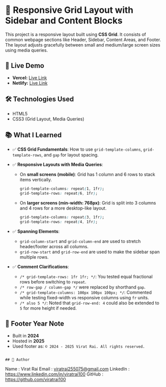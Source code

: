 # 🧱 Responsive Grid Layout with Sidebar and Content Blocks

This project is a responsive layout built using **CSS Grid**. It consists of common webpage sections like Header, Sidebar, Content Areas, and Footer. The layout adjusts gracefully between small and medium/large screen sizes using media queries.

## 🚀 Live Demo

- **Vercel:** [Live Link](https://css-grid-project-by-viratrai.vercel.app/)
- **Netlify:** [Live Link](https://css-grid-project-by-viratrai.netlify.app/)

## 🛠️ Technologies Used

- HTML5
- CSS3 (Grid Layout, Media Queries)

## 📚 What I Learned

- ✅ **CSS Grid Fundamentals**: How to use `grid-template-columns`, `grid-template-rows`, and `gap` for layout spacing.
  
- ✅ **Responsive Layouts with Media Queries**:
  - On **small screens (mobile)**: Grid has 1 column and 6 rows to stack items vertically.
    ```css
    grid-template-columns: repeat(1, 1fr);
    grid-template-rows: repeat(6, 1fr);
    ```
  - On **larger screens (min-width: 768px)**: Grid is split into 3 columns and 4 rows for a more desktop-like layout.
    ```css
    grid-template-columns: repeat(3, 1fr);
    grid-template-rows: repeat(4, 1fr);
    ```

- ✅ **Spanning Elements**:
  - `grid-column-start` and `grid-column-end` are used to stretch header/footer across all columns.
  - `grid-row-start` and `grid-row-end` are used to make the sidebar span multiple rows.

- ✅ **Comment Clarifications**:
  - `/* grid-template-rows: 1fr 1fr; */`: You tested equal fractional rows before switching to `repeat`.
  - `/* row-gap / column-gap */` were replaced by shorthand `gap`.
  - `/* grid-template-columns: 100px 100px 100px; */`: Commented while testing fixed-width vs responsive columns using `fr` units.
  - `/* also 5 */`: Noted that `grid-row-end: 4` could also be extended to `5` for more height if needed.

## 📝 Footer Year Note
  - Built in **2024**
  - Hosted in **2025**
  - Used footer as: `© 2024 - 2025 Virat Rai. All rights reserved.`

```

## 📝 Author

```
Name     : Virat Rai
Email    : viratrai255075@gmail.com
LinkedIn : https://www.linkedin.com/in/viratrai100
GitHub   : https://github.com/viratrai100
```